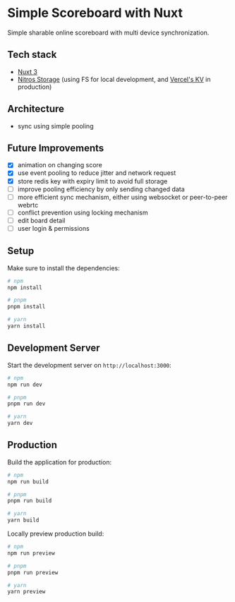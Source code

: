 # Simple Scoreboard with Nuxt

Simple sharable online scoreboard with multi device synchronization.

## Tech stack
- [Nuxt 3](https://nuxt.com/docs/getting-started/introduction)
- [Nitros Storage](https://nitro.unjs.io/guide/storage#development-storage) (using FS for local development, and [Vercel's KV](https://unstorage.unjs.io/drivers/vercel-kv) in production)

## Architecture
- sync using simple pooling

## Future Improvements
- [x] animation on changing score
- [x] use event pooling to reduce jitter and network request
- [x] store redis key with expiry limit to avoid full storage
- [ ] improve pooling efficiency by only sending changed data
- [ ] more efficient sync mechanism, either using websocket or peer-to-peer webrtc
- [ ] conflict prevention using locking mechanism
- [ ] edit board detail
- [ ] user login & permissions

## Setup

Make sure to install the dependencies:

```bash
# npm
npm install

# pnpm
pnpm install

# yarn
yarn install
```

## Development Server

Start the development server on `http://localhost:3000`:

```bash
# npm
npm run dev

# pnpm
pnpm run dev

# yarn
yarn dev
```

## Production

Build the application for production:

```bash
# npm
npm run build

# pnpm
pnpm run build

# yarn
yarn build
```

Locally preview production build:

```bash
# npm
npm run preview

# pnpm
pnpm run preview

# yarn
yarn preview
```

